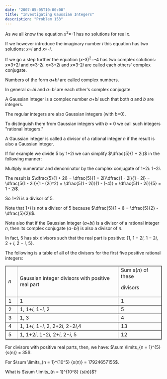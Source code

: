 ```yaml
---
date: "2007-05-05T10:00:00"
title: "Investigating Gaussian Integers"
description: "Problem 153"
---
```


<p>As we all know the equation <var>x</var><sup>2</sup>=-1 has no solutions for real <var>x</var>.

If we however introduce the imaginary number <var>i</var> this equation has two solutions: <var>x=i</var> and <var>x=-i</var>.

If we go a step further the equation (<var>x</var>-3)<sup>2</sup>=-4 has two complex solutions: <var>x</var>=3+2<var>i</var> and <var>x</var>=3-2<var>i</var>.
<var>x</var>=3+2<var>i</var> and <var>x</var>=3-2<var>i</var> are called each others' complex conjugate.

Numbers of the form <var>a</var>+<var>bi</var> are called complex numbers.

In general <var>a</var>+<var>bi</var> and <var>a</var>−<var>bi</var> are each other's complex conjugate.</p>
<p>A Gaussian Integer is a complex number <var>a</var>+<var>bi</var> such that both <var>a</var> and <var>b</var> are integers.

The regular integers are also Gaussian integers (with <var>b</var>=0).

To distinguish them from Gaussian integers with <var>b</var> ≠ 0 we call such integers "rational integers."

A Gaussian integer is called a divisor of a rational integer <var>n</var> if the result is also a Gaussian integer.

If for example we divide 5 by 1+2<var>i</var> we can simplify $\dfrac{5}{1 + 2i}$ in the following manner:

Multiply numerator and denominator by the complex conjugate of 1+2<var>i</var>: 1−2<var>i</var>.

The result is $\dfrac{5}{1 + 2i} = \dfrac{5}{1 + 2i}\dfrac{1 - 2i}{1 - 2i} = \dfrac{5(1 - 2i)}{1 - (2i)^2} = \dfrac{5(1 - 2i)}{1 - (-4)} = \dfrac{5(1 - 2i)}{5} = 1 - 2i$.

So 1+2<var>i</var> is a divisor of 5.

Note that 1+<var>i</var> is not a divisor of 5 because $\dfrac{5}{1 + i} = \dfrac{5}{2} - \dfrac{5}{2}i$.

Note also that if the Gaussian Integer (<var>a</var>+<var>bi</var>) is a divisor of a rational integer <var>n</var>, then its complex conjugate (<var>a</var>−<var>bi</var>) is also a divisor of <var>n</var>.</p>
<p>In fact, 5 has six divisors such that the real part is positive: {1, 1 + 2<var>i</var>, 1 − 2<var>i</var>, 2 + <var>i</var>, 2 − <var>i</var>, 5}.

The following is a table of all of the divisors for the first five positive rational integers:</p>
<table align="center" border="1"><tr><td width="20">
<var>n</var></td><td> Gaussian integer divisors
with positive real part</td><td>Sum s(<var>n</var>) of these

divisors</td></tr><tr><td>1</td><td>1</td><td>1</td>
</tr><tr><td>2</td><td>1, 1+<var>i</var>, 1-<var>i</var>, 2</td><td>5</td>
</tr><tr><td>3</td><td>1, 3</td><td>4</td>
</tr><tr><td>4</td><td>1, 1+<var>i</var>, 1-<var>i</var>, 2, 2+2<var>i</var>, 2-2<var>i</var>,4</td><td>13</td>
</tr><tr><td>5</td><td>1, 1+2<var>i</var>, 1-2<var>i</var>, 2+<var>i</var>, 2-<var>i</var>, 5</td><td>12</td>
</tr></table><p>For divisors with positive real parts, then, we have: $\sum \limits_{n = 1}^{5} {s(n)} = 35$.</p>
<p>For $\sum \limits_{n = 1}^{10^5} {s(n)} = 17924657155$.</p>
<p>What is $\sum \limits_{n = 1}^{10^8} {s(n)}$?</p>

